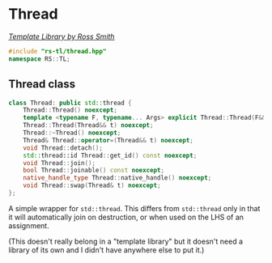 # Thread

_[Template Library by Ross Smith](index.html)_

```c++
#include "rs-tl/thread.hpp"
namespace RS::TL;
```

## Thread class

```c++
class Thread: public std::thread {
    Thread::Thread() noexcept;
    template <typename F, typename... Args> explicit Thread::Thread(F&& f, Args&&... args);
    Thread::Thread(Thread&& t) noexcept;
    Thread::~Thread() noexcept;
    Thread& Thread::operator=(Thread&& t) noexcept;
    void Thread::detach();
    std::thread::id Thread::get_id() const noexcept;
    void Thread::join();
    bool Thread::joinable() const noexcept;
    native_handle_type Thread::native_handle() noexcept;
    void Thread::swap(Thread& t) noexcept;
};
```

A simple wrapper for `std::thread`. This differs from `std::thread` only in
that it will automatically join on destruction, or when used on the LHS of an
assignment.

(This doesn't really belong in a "template library" but it doesn't need a
library of its own and I didn't have anywhere else to put it.)
